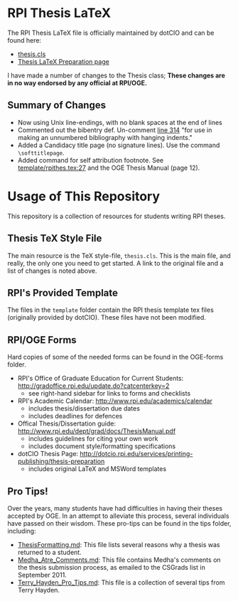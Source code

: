 RPI Thesis LaTeX
================

The RPI Thesis LaTeX file is officially maintained by dotCIO and can be found here:

- [thesis.cls](http://www.rpi.edu/dept/arc/docs/latex-thesis/thesis.cls)
- [Thesis LaTeX Preparation page](http://www.rpi.edu/dept/arc/docs/latex-thesis/thesis.cls)

I have made a number of changes to the Thesis class;
**These changes are in no way endorsed by any official at RPI/OGE.**

## Summary of Changes

- Now using Unix line-endings, with no blank spaces at the end of lines
- Commented out the bibentry def.
  Un-comment [line 314](https://github.com/gonsie/rpi-latex-thesis/blob/master/thesis.cls#L314) "for use in making an unnumbered bibliography with hanging indents."
- Added a Candidacy title page (no signature lines).
  Use the command `\softtitlepage`.
- Added command for self attribution footnote. See [template/rpithes.tex:27](https://github.com/gonsie/rpi-latex-thesis/blob/master/template/rpithes.tex#L27) and the OGE Thesis Manual (page 12).

# Usage of This Repository

This repository is a collection of resources for students writing RPI theses.

## Thesis TeX Style File

The main resource is the TeX style-file, `thesis.cls`.
This is the main file, and really, the only one you need to get started.
A link to the original file and a list of changes is noted above.

## RPI's Provided Template

The files in the `template` folder contain the RPI thesis template tex files (originally provided by dotCIO).
These files have not been modified.

## RPI/OGE Forms

Hard copies of some of the needed forms can be found in the OGE-forms folder.

- RPI's Office of Graduate Education for Current Students: http://gradoffice.rpi.edu/update.do?catcenterkey=2
  - see right-hand sidebar for links to forms and checklists
- RPI's Academic Calendar: http://www.rpi.edu/academics/calendar
  - includes thesis/dissertation due dates
  - includes deadlines for defences
- Offical Thesis/Dissertation guide: http://www.rpi.edu/dept/grad/docs/ThesisManual.pdf
  - includes guidelines for citing your own work
  - includes document style/formatting specifications
- dotCIO Thesis Page: http://dotcio.rpi.edu/services/printing-publishing/thesis-preparation
  - includes original LaTeX and MSWord templates

## Pro Tips!

Over the years, many students have had difficulties in having their theses accepted by OGE.
In an attempt to alleviate this process, several individuals have passed on their wisdom.
These pro-tips can be found in the tips folder, including:

- [ThesisFormatting.md](https://github.com/gonsie/rpi-latex-thesis/blob/master/tips/ThesisFormatting.md): This file lists several reasons why a thesis was returned to a student.
- [Medha_Atre_Comments.md](https://github.com/gonsie/rpi-latex-thesis/blob/master/tips/Medha_Atre_Comments.md): This file contains Medha's comments on the thesis submission process, as emailed to the CSGrads list in September 2011.
- [Terry_Hayden_Pro_Tips.md](https://github.com/gonsie/rpi-latex-thesis/blob/master/tips/Terry_Hayden_Pro_Tips.md): This file is a collection of several tips from Terry Hayden.
